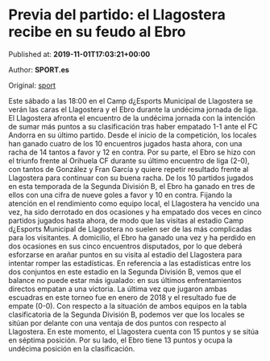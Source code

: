 
# Previa del partido: el Llagostera recibe en su feudo al Ebro

Published at: **2019-11-01T17:03:21+00:00**

Author: **SPORT.es**

Original: [sport](https://www.sport.es/es/noticias/segunda-division-b/previa-del-partido-el-llagostera-recibe-en-su-feudo-al-ebro-7710623)

Este sábado a las 18:00 en el Camp d¿Esports Municipal de Llagostera se verán las caras el Llagostera y el Ebro durante la undécima jornada de liga.
El Llagostera afronta el encuentro de la undécima jornada con la intención de sumar más puntos a su clasificación tras haber empatado 1-1 ante el FC Andorra en su último partido. Desde el inicio de la competición, los locales han ganado cuatro de los 10 encuentros jugados hasta ahora, con una racha de 14 tantos a favor y 12 en contra.
Por su parte, el Ebro se hizo con el triunfo frente al Orihuela CF durante su último encuentro de liga (2-0), con tantos de González y Fran García y quiere repetir resultado frente al Llagostera para continuar con su buena racha. De los 10 partidos jugados en esta temporada de la Segunda División B, el Ebro ha ganado en tres de ellos con una cifra de nueve goles a favor y 10 en contra.
Fijando la atención en el rendimiento como equipo local, el Llagostera ha vencido una vez, ha sido derrotado en dos ocasiones y ha empatado dos veces en cinco partidos jugados hasta ahora, de modo que las visitas al estadio Camp d¿Esports Municipal de Llagostera no suelen ser de las más complicadas para los visitantes. A domicilio, el Ebro ha ganado una vez y ha perdido en dos ocasiones en sus cinco encuentros disputados, por lo que deberá esforzarse en arañar puntos en su visita al estadio del Llagostera para intentar romper las estadísticas.
En referencia a las estadísticas entre los dos conjuntos en este estadio en la Segunda División B, vemos que el balance no puede estar más igualado: en sus últimos enfrentamientos directos empatan a una victoria. La última vez que jugaron ambas escuadras en este torneo fue en enero de 2018 y el resultado fue de empate (0-0).
Con respecto a la situación de ambos equipos en la tabla clasificatoria de la Segunda División B, podemos ver que los locales se sitúan por delante con una ventaja de dos puntos con respecto al Llagostera. En este momento, el Llagostera cuenta con 15 puntos y se sitúa en séptima posición. Por su lado, el Ebro tiene 13 puntos y ocupa la undécima posición en la clasificación.
